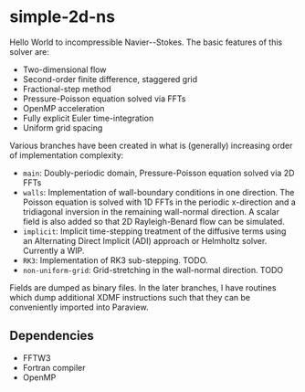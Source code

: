 # simple-2d-ns

Hello World to incompressible Navier--Stokes. The basic features of this solver are:
- Two-dimensional flow
- Second-order finite difference, staggered grid
- Fractional-step method
- Pressure-Poisson equation solved via FFTs
- OpenMP acceleration
- Fully explicit Euler time-integration
- Uniform grid spacing

Various branches have been created in what is (generally) increasing order of implementation complexity:
- `main`: Doubly-periodic domain, Pressure-Poisson equation solved via 2D FFTs
- `walls`: Implementation of wall-boundary conditions in one direction. The Poisson equation is solved with 1D FFTs in the periodic x-direction and a tridiagonal inversion in the remaining wall-normal direction. A scalar field is also added so that 2D Rayleigh-Benard flow can be simulated.
- `implicit`: Implicit time-stepping treatment of the diffusive terms using an Alternating Direct Implicit (ADI) approach or Helmholtz solver. Currently a WIP.
- `RK3`: Implementation of RK3 sub-stepping. TODO.
- `non-uniform-grid`: Grid-stretching in the wall-normal direction. TODO

Fields are dumped as binary files. In the later branches, I have routines which dump additional XDMF instructions such that they can be conveniently imported into Paraview.

## Dependencies

- FFTW3
- Fortran compiler
- OpenMP